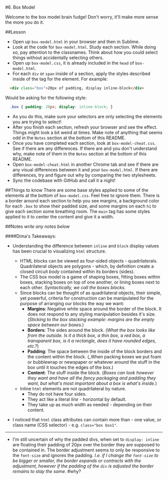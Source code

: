 #6. Box Model

Welcome to the box model brain fudge! Don't worry, it'll make more sense the more you do it.

##Lesson
- Open up `box-model.html` in your browser and then in Sublime.
- Look at the code for `box-model.html`. Study each section. While doing so, pay attention to the classnames. Think about how you could select things without accidentally selecting others.
- Open up `box-model.css`, it is already included in the `head` of `box-model.html`.
- For each `div` or `span` inside of a section, apply the styles described inside of the tag for the element. For example:

```html
  <div class="box">20px of padding, display inline-block</div>
```

Would be asking for the following style:

```css
  .box { padding: 20px; display: inline-block; }
```

- As you do this, make sure your selectors are only selecting the elements you are trying to select!
- After you finish each section, refresh your browser and see the effect. Things might look a bit weird at times. Make note of anything that seems odd in the `Notes` section at the bottom of this README.
- Once you have completed each section, look at `box-model-cheat.css`. See if there are any differences. If there are and you don't understand why, make note of them in the `Notes` section at the bottom of this README.
- Open `box-model-cheat.html` in another Chrome tab and see if there are any visual differences between it and your `box-model.html`. If there are differences, try and figure out why by comparing the two stylesheets.
- Sync the codebase with GitHub and call it a night!


##Things to know
There are some base styles applied to some of the elements at the bottom of `box-model.css`. Feel free to ignore them. There is a border around each section to help you see margins, a background color for each `.box` to show their padded size, and some margins on each `h1` to give each section some breathing room. The `main` tag has some styles applied to it to center the content and give it a width.

##Notes
*write any notes below*

####Dima's Takeaways:

- Understanding the difference between `inline` and `block` display values has been crucial to visualizing `html` structure.

	- HTML blocks can be viewed as four-sided objects - quadrilaterals. Quadrilateral objects are polygons - which, by definition create a closed circuit _body_ contained within its borders (sides). 
	- The CSS box model is a game of shaping boxes, fitting boxes within boxes, stacking boxes on top of one another, or lining boxes next to each other. _Syntactically, we call the boxes blocks._
	- Since blocks can be thought of as quadrilateral objects, their simple, yet powerful, criteria for construction can be manipulated for the purpose of arranging our blocks the way we want: 
		- **Margins**: Negative white space around the border of the block. It does not respond to any styling manipulation besides it's size. (_Sticking to the box stacking example: margins are the empty space between our boxes._)
		- **Borders**: The sides around the block. (_What the box looks like from the outside. Is it a thick box, a thin box, a red box, a transparent box, is it a rectangle, does it have rounded edges, etc.?_)
		- **Padding**: The space between the inside of the block borders and the content within the block. (_When packing boxes we put foam or bubblewrap or newspaper or whatever around the stuff in the box until it touches the edges of the box.)
		- **Content**: The stuff inside the block. (_Boxes can look however they want and have all the fancy packaging and padding they want, but what's most important about a box is what's inside._)
	- Inline `html` elements are not quadrilateral by nature.
		- They do not have four sides.
		- They act like a literal _line_ - horizontal by default.
		- They take up as much width as needed - depending on their content. 

	
- I noticed that `html` class attributes can contain more than - one value, or class name (CSS selector) - e.g. `class="box box1"`. 

----------------------------------------------------------------

- I'm still uncertain of why the padded divs, when set to `display: inline` are floating their padding of 20px over the border they are supposed to be contained in. The border adjustment seems to only be responsive to the `font-size` and ignores the padding. _I.e. if I change the `font-size` to be bigger or smaller, the border expands or contracts with the adjustment, however if the padding of the `div` is adjusted the border remains to stay the same._
#why? 